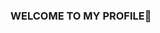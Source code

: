 ### WELCOME TO MY PROFILE👋

<!--
**CodingWithEisbar/CodingWithEisbar** is a ✨ _special_ ✨ repository because its `README.md` (this file) appears on your GitHub profile.

Here are some ideas to get you started:

- 🔭 I’m currently studying at University of Science, VNU-HCM
- 🌱 I’m currently learning Information Technology

[![Anurag's GitHub stats](https://github-readme-stats.vercel.app/api?username=CodingWithEisbar)](https://github.com/anuraghazra/github-readme-stats)
